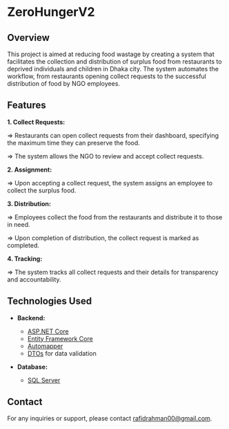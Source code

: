 # ZeroHungerV2
## Overview 
This project is aimed at reducing food wastage by creating a system that facilitates the collection and distribution of surplus food from restaurants to deprived individuals and children in Dhaka city. The system automates the workflow, from restaurants opening collect requests to the successful distribution of food by NGO employees.
## Features

**1. Collect Requests:**

=> Restaurants can open collect requests from their dashboard, specifying the maximum time they can preserve the food.

=> The system allows the NGO to review and accept collect requests.

**2. Assignment:**

=> Upon accepting a collect request, the system assigns an employee to collect the surplus food.

**3. Distribution:**

=> Employees collect the food from the restaurants and distribute it to those in need.

=> Upon completion of distribution, the collect request is marked as completed.

**4. Tracking:**

=> The system tracks all collect requests and their details for transparency and accountability.

## Technologies Used

- **Backend:**
  - [ASP.NET Core](https://dotnet.microsoft.com/apps/aspnet)
  - [Entity Framework Core](https://docs.microsoft.com/en-us/ef/core/)
  - [Automapper](https://automapper.org/)
  - [DTOs](https://en.wikipedia.org/wiki/Data_transfer_object) for data validation

- **Database:**
  - [SQL Server](https://www.microsoft.com/en-us/sql-server)

## Contact

For any inquiries or support, please contact [rafidrahman00@gmail.com](mailto:rafidrahman00@gmail.com).





















